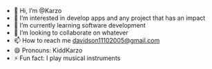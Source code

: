 - 👋 Hi, I’m @Karzo 
- 👀 I’m interested in develop apps and any project that has an impact
- 🌱 I’m currently learning software development
- 💞️ I’m looking to collaborate on whatever
- 📫 How to reach me davidson11102005@gmail.com
- 😄 Pronouns: KiddKarzo
- ⚡ Fun fact: I play musical instruments

<!---
ZaiNvz/ZaiNvz is a ✨ special ✨ repository because its `README.md` (this file) appears on your GitHub profile.
You can click the Preview link to take a look at your changes.
--->
